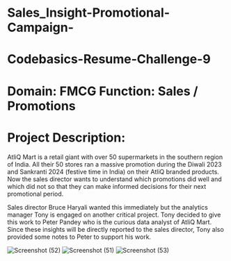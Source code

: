 # Sales_Insight-Promotional-Campaign-

# Codebasics-Resume-Challenge-9
# Domain: FMCG Function: Sales / Promotions

# Project Description:

AtliQ Mart is a retail giant with over 50 supermarkets in the southern region of India. All their 50 stores ran a massive promotion during the Diwali 2023 and Sankranti 2024 (festive time in India) on their AtliQ branded products. Now the sales director wants to understand which promotions did well and which did not so that they can make informed decisions for their next promotional period.

Sales director Bruce Haryali wanted this immediately but the analytics manager Tony is engaged on another critical project. Tony decided to give this work to Peter Pandey who is the curious data analyst of AtliQ Mart. Since these insights will be directly reported to the sales director, Tony also provided some notes to Peter to support his work.

![Screenshot (52)](https://github.com/Utkarsh1m/Sales_Insight-Promotional-Campaign-/assets/159425641/a0a33de3-1f0a-4a17-aa90-5607db5510c7)
![Screenshot (51)](https://github.com/Utkarsh1m/Sales_Insight-Promotional-Campaign-/assets/159425641/1fa1a3ff-63c8-48e9-9c46-900b338c26d8)
![Screenshot (53)](https://github.com/Utkarsh1m/Sales_Insight-Promotional-Campaign-/assets/159425641/c7849f41-365d-4fba-b327-21a566fc8ed2)
